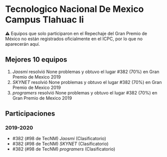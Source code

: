 # Tecnologico Nacional De Mexico Campus Tlahuac Ii

:warning: Equipos que solo participaron en el Repechaje del Gran Premio de México no están registrados oficialmente en el ICPC, por lo que no aparecerán aquí.

## Mejores 10 equipos

1. _Jaosmi_ resolvió None problemas y obtuvo el lugar #382 (70%) en Gran Premio de Mexico 2019
1. _SKYNET_ resolvió None problemas y obtuvo el lugar #382 (70%) en Gran Premio de Mexico 2019
1. _programers_ resolvió None problemas y obtuvo el lugar #382 (70%) en Gran Premio de Mexico 2019

## Participaciones

### 2019-2020

- #382 (#98 de TecNM) _Jaosmi_ (Clasificatorio)
- #382 (#98 de TecNM) _SKYNET_ (Clasificatorio)
- #382 (#98 de TecNM) _programers_ (Clasificatorio)



